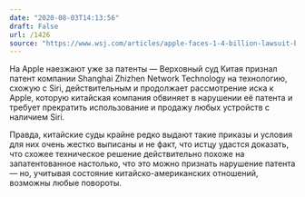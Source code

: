 ```yaml
---
date: "2020-08-03T14:13:56"
draft: False
url: /1426
source: "https://www.wsj.com/articles/apple-faces-1-4-billion-lawsuit-by-chinese-ai-firm-in-siri-patent-fight-11596436018"
---
```


На Apple наезжают уже за патенты — Верховный суд Китая признал патент компании Shanghai Zhizhen Network Technology на технологию, схожую с Siri, действительным и продолжает рассмотрение иска к Apple, которую китайская компания обвиняет в нарушении её патента и требует прекратить использование и продажу любых устройств с наличием Siri. 

Правда, китайские суды крайне редко выдают такие приказы и условия для них очень жестко выписаны и не факт, что истцу удастся доказать, что схожее техническое решение действительно похоже на запатентованное настолько, что это можно признать нарушение патента — но, учитывая состояние китайско-американских отношений, возможны любые повороты.
